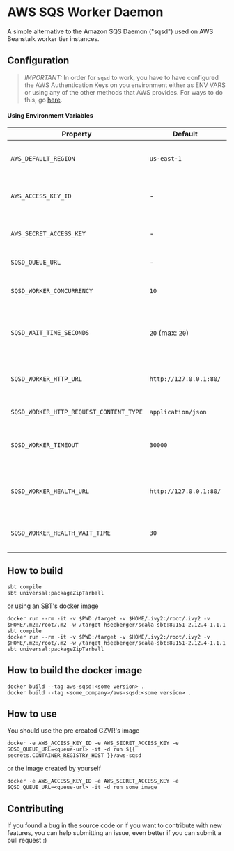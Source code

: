 # AWS SQS Worker Daemon

A simple alternative to the Amazon SQS Daemon ("sqsd") used on AWS Beanstalk worker tier instances.


## Configuration
> *IMPORTANT:* In order for `sqsd` to work, you have to have configured the AWS Authentication Keys on you environment either as ENV VARS or using any of the other methods that AWS provides. For ways to do this, go [here](http://docs.aws.amazon.com/AWSSdkDocsJava/latest/DeveloperGuide/credentials.html).

#### Using Environment Variables

| **Property**                            | **Default**            | **Required**                       | **Description**                                                           |
|-----------------------------------------|------------------------|------------------------------------|---------------------------------------------------------------------------|
| `AWS_DEFAULT_REGION`                    | `us-east-1`            | no                                 | The region name of the AWS SQS queue.                                     |
| `AWS_ACCESS_KEY_ID`                     | -                      | yes                                | The access key to access the AWS SQS queue.                               |
| `AWS_SECRET_ACCESS_KEY`                 | -                      | yes                                | The secret key to access the AWS SQS queue.                               |
| `SQSD_QUEUE_URL`                        | -                      | yes                                | Your queue URL.                                                           |
| `SQSD_WORKER_CONCURRENCY`               | `10`                   | no                                 | Max number of messages process in parallel.                               |
| `SQSD_WAIT_TIME_SECONDS`                | `20` (max: `20`)       | no                                 | Long polling wait time when querying the queue.                           |
| `SQSD_WORKER_HTTP_URL`                  | `http://127.0.0.1:80/` | no                                 | Your service endpoint/path where to POST the messages.                    |
| `SQSD_WORKER_HTTP_REQUEST_CONTENT_TYPE` | `application/json`     | yes                                | Message MIME Type.                                                        |
| `SQSD_WORKER_TIMEOUT`                   | `30000`                | no                                 | Max time that waiting for a worker response in milliseconds.              |
| `SQSD_WORKER_HEALTH_URL`                | `http://127.0.0.1:80/` | no                                 | Your service endpoint/path for your service health.                       |
| `SQSD_WORKER_HEALTH_WAIT_TIME`          | `30`                   | no                                 | Time to between health checks.                                            |


## How to build
```
sbt compile
sbt universal:packageZipTarball
```
or using an SBT's docker image

```
docker run --rm -it -v $PWD:/target -v $HOME/.ivy2:/root/.ivy2 -v $HOME/.m2:/root/.m2 -w /target hseeberger/scala-sbt:8u151-2.12.4-1.1.1 sbt compile
docker run --rm -it -v $PWD:/target -v $HOME/.ivy2:/root/.ivy2 -v $HOME/.m2:/root/.m2 -w /target hseeberger/scala-sbt:8u151-2.12.4-1.1.1 sbt universal:packageZipTarball
``` 

## How to build the docker image
```
docker build --tag aws-sqsd:<some version> .
docker build --tag <some_company>/aws-sqsd:<some version> .
```

## How to use

You should use the pre created GZVR's image
````
docker -e AWS_ACCESS_KEY_ID -e AWS_SECRET_ACCESS_KEY -e SQSD_QUEUE_URL=<queue-url> -it -d run ${{ secrets.CONTAINER_REGISTRY_HOST }}/aws-sqsd
````

or the image created by yourself

````
docker -e AWS_ACCESS_KEY_ID -e AWS_SECRET_ACCESS_KEY -e SQSD_QUEUE_URL=<queue-url> -it -d run some_image
````

## Contributing

If you found a bug in the source code or if you want to contribute with new features,
you can help submitting an issue, even better if you can submit a pull request :)